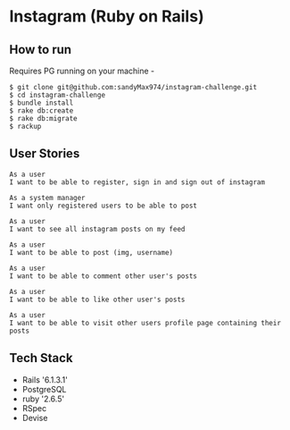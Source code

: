 # Instagram (Ruby on Rails)

## How to run
Requires PG running on your machine -
```
$ git clone git@github.com:sandyMax974/instagram-challenge.git
$ cd instagram-challenge
$ bundle install
$ rake db:create
$ rake db:migrate
$ rackup
```


## User Stories
```
As a user
I want to be able to register, sign in and sign out of instagram

As a system manager
I want only registered users to be able to post

As a user
I want to see all instagram posts on my feed

As a user
I want to be able to post (img, username)

As a user 
I want to be able to comment other user's posts

As a user 
I want to be able to like other user's posts

As a user
I want to be able to visit other users profile page containing their posts
```

## Tech Stack

* Rails '6.1.3.1'
* PostgreSQL
* ruby '2.6.5'
* RSpec
* Devise


